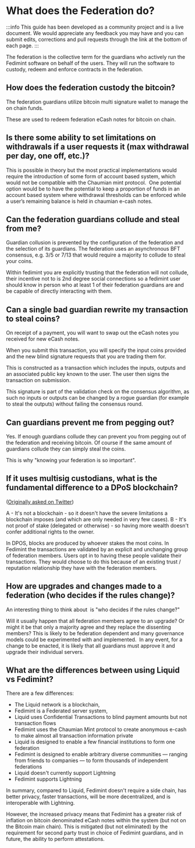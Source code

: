 # What does the Federation do? 

:::info
This guide has been developed as a community project and is a live document. We would appreciate any feedback you may have and you can submit edits, corrections and pull requests through the link at the bottom of each page.
:::

The federation is the collective term for the guardians who actively run the Fedimint software on behalf of the users. They will run the software to custody, redeem and enforce contracts in the federation. 

## How does the federation custody the bitcoin?

The federation guardians utilize bitcoin multi signature wallet to manage the on chain funds. 

These are used to redeem federation eCash notes for bitcoin on chain. 

## Is there some ability to set limitations on withdrawals if a user requests it (max withdrawal per day, one off, etc.)?

This is possible in theory but the most practical implementations would require the introduction of some form of account based system, which would not be compatible with the Chaumian mint protocol.  One potential option would be to have the potential to keep a proportion of funds in an account based system where withdrawal thresholds can be enforced while a user’s remaining balance is held in chaumian e-cash notes.

## Can the federation guardians collude and steal from me?

Guardian collusion is prevented by the configuration of the federation and the selection of its guardians. The federation uses an asynchronous BFT consensus, e.g. 3/5 or 7/13 that would require a majority to collude to steal your coins.

Within fedimint you are explicitly trusting that the federation will not collude, their incentive not to is 2nd degree social connections so a fedimint user should know in person who at least 1 of their federation guardians are and be capable of directly interacting with them.

## Can a single bad guardian rewrite my transaction to steal coins?

On receipt of a payment, you will want to swap out the eCash notes you received for new eCash notes. 

When you submit this transaction, you will specify the input coins provided and the new blind signature requests that you are trading them for.

This is constructed as a transaction which includes the inputs, outputs and an associated public key known to the user. The user then signs the transaction on submission.

This signature is part of the validation check on the consensus algorithm, as such no inputs or outputs can be changed by a rogue guardian (for example to steal the outputs) without failing the consensus round. 


## Can guardians prevent me from pegging out? 

Yes. If enough guardians collude they can prevent you from pegging out of the federation and receiving bitcoin. Of course if the same amount of guardians collude they can simply steal the coins. 

This is why "knowing your federation is so important".

## If it uses multisig custodians, what is the fundamental difference to a DPoS blockchain? 

([Originally asked on Twitter](https://twitter.com/ricardoplopes/status/1531659058607964167?t=PUTMcNfA6fYbJ7wZsVPzPw&s=19))

A - It's not a blockchain - so it doesn't have the severe limitations a blockchain imposes (and which are only needed in very few cases).
B - It's not proof of stake (delegated or otherwise) - so having more wealth doesn't confer additional rights to the owner.

In DPOS, blocks are produced by whoever stakes the most coins. In Fedimint the transactions are validated by an explicit and unchanging group of federation members. Users opt in to having these people validate their transactions. They would choose to do this because of an existing trust / reputation relationship they have with the federation members.

## How are upgrades and changes made to a federation (who decides if the rules change)?

An interesting thing to think about  is "who decides if the rules change?"

Will it usually happen that all federation members agree to an upgrade? Or might it be that only a majority agree and they replace the dissenting members? This is likely to be federation dependent and many governance models could be experimented with and implemented.  In any event, for a change to be enacted, it is likely that all guardians must approve it and upgrade their individual servers.

## What are the differences between using Liquid vs Fedimint?

There are a few differences:
 - The Liquid network is a blockchain,
 - Fedimint is a Federated server system,
 - Liquid uses Confidential Transactions to blind payment amounts but not transaction flows
 - Fedimint uses the Chaumian Mint protocol to create anonymous e-cash to make almost all transaction information private
 - Liquid is designed to enable a few financial institutions to form one federation
 - Fedimint is designed to enable arbitrary diverse communities — ranging from friends to companies — to form thousands of independent federations
 - Liquid doesn't currently support Lightning
 - Fedimint supports Lightning

In summary, compared to Liquid, Fedimint doesn't require a side chain, has better privacy, faster transactions, will be more decentralized, and is interoperable with Lightning.

However, the increased privacy means that Fedimint has a greater risk of inflation on bitcoin denominated eCash notes within the system (but not on the Bitcoin main chain). This is mitigated (but not eliminated) by the requirement for second party trust in choice of Fedimint guardians, and in future, the ability to perform attestations.
